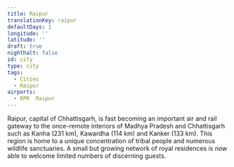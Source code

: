 ```yaml
---
title: Raipur
translationKey: raipur
defaultDays: 1
longitude: ''
latitude: ''
draft: true
nighthalt: false
id: city
type: city
tags:
  - Cities
  - Raipur
airports:
  - RPR  Raipur
---
```


Raipur, capital of Chhattisgarh, is fast becoming an important air and rail gateway to the once-remote interiors of Madhya Pradesh and Chhattisgarh such as Kanha (231 km),  Kawardha (114 km) and Kanker (133 km). This region is home to a unique concentration of tribal people and numerous wildlife sanctuaries. A small but growing network of royal residences is now able to welcome limited numbers of discerning guests.